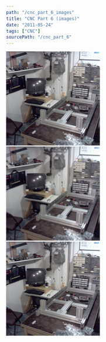 ```yaml
---
path: "/cnc_part_6_images"
title: "CNC Part 6 (images)"
date: "2011-05-24"
tags: ["CNC"]
sourcePath: "/cnc_part_6"
---
```


 ![img137.jpeg_hexagon.jpeg](img137.jpeg_hexagon.jpeg) ![img137-300x225.jpg_hexagon.jpeg](img137-300x225.jpg_hexagon.jpeg) ![img137.jpg_hexagon.jpeg](img137.jpg_hexagon.jpeg)